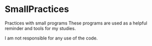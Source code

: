 # SmallPractices
Practices with small programs
These programs are used as a helpful reminder and tools for my studies.

I am not responsible for any use of the code.
